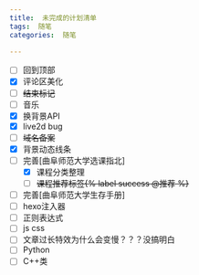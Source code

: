 ```yaml
---
title:  未完成的计划清单
tags:  随笔
categories:  随笔

---
```


- [ ] 回到顶部
- [x] 评论区美化
- [ ] ~~结束标记~~
- [ ] 音乐
- [x] 换背景API
- [x] live2d bug
- [ ] ~~域名备案~~
- [x] 背景动态线条
- [ ] 完善[曲阜师范大学选课指北]
  - [x] 课程分类整理
  - [ ] ~~课程推荐标签{% label success @推荐 %}~~
- [ ] 完善[曲阜师范大学生存手册]
- [ ] hexo注入器
- [ ] 正则表达式
- [ ] js  css
- [ ] 文章过长特效为什么会变慢？？？没搞明白
- [ ] Python
- [ ] C++类